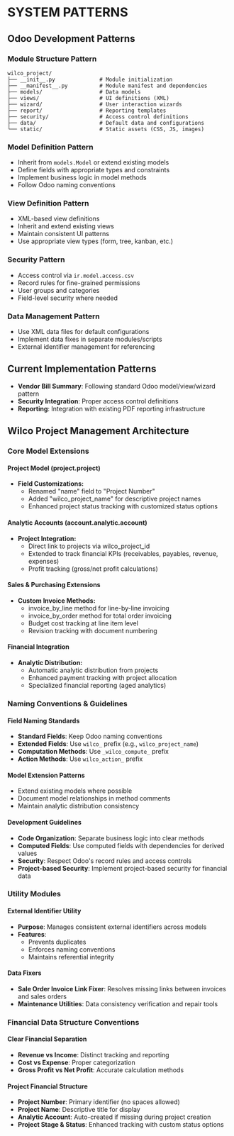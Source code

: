 # SYSTEM PATTERNS

## Odoo Development Patterns

### Module Structure Pattern
```
wilco_project/
├── __init__.py              # Module initialization
├── __manifest__.py          # Module manifest and dependencies
├── models/                  # Data models
├── views/                   # UI definitions (XML)
├── wizard/                  # User interaction wizards
├── report/                  # Reporting templates
├── security/                # Access control definitions
├── data/                    # Default data and configurations
└── static/                  # Static assets (CSS, JS, images)
```

### Model Definition Pattern
- Inherit from `models.Model` or extend existing models
- Define fields with appropriate types and constraints
- Implement business logic in model methods
- Follow Odoo naming conventions

### View Definition Pattern
- XML-based view definitions
- Inherit and extend existing views
- Maintain consistent UI patterns
- Use appropriate view types (form, tree, kanban, etc.)

### Security Pattern
- Access control via `ir.model.access.csv`
- Record rules for fine-grained permissions
- User groups and categories
- Field-level security where needed

### Data Management Pattern
- Use XML data files for default configurations
- Implement data fixes in separate modules/scripts
- External identifier management for referencing

## Current Implementation Patterns
- **Vendor Bill Summary**: Following standard Odoo model/view/wizard pattern
- **Security Integration**: Proper access control definitions
- **Reporting**: Integration with existing PDF reporting infrastructure 
## Wilco Project Management Architecture

### Core Model Extensions

#### Project Model (project.project)
- **Field Customizations:**
  - Renamed "name" field to "Project Number"
  - Added "wilco_project_name" for descriptive project names
  - Enhanced project status tracking with customized status options

#### Analytic Accounts (account.analytic.account)
- **Project Integration:**
  - Direct link to projects via wilco_project_id
  - Extended to track financial KPIs (receivables, payables, revenue, expenses)
  - Profit tracking (gross/net profit calculations)

#### Sales & Purchasing Extensions
- **Custom Invoice Methods:**
  - invoice_by_line method for line-by-line invoicing
  - invoice_by_order method for total order invoicing
  - Budget cost tracking at line item level
  - Revision tracking with document numbering

#### Financial Integration
- **Analytic Distribution:**
  - Automatic analytic distribution from projects
  - Enhanced payment tracking with project allocation
  - Specialized financial reporting (aged analytics)

### Naming Conventions & Guidelines

#### Field Naming Standards
- **Standard Fields**: Keep Odoo naming conventions
- **Extended Fields**: Use `wilco_` prefix (e.g., `wilco_project_name`)
- **Computation Methods**: Use `_wilco_compute_` prefix
- **Action Methods**: Use `wilco_action_` prefix

#### Model Extension Patterns
- Extend existing models where possible
- Document model relationships in method comments
- Maintain analytic distribution consistency

#### Development Guidelines
- **Code Organization**: Separate business logic into clear methods
- **Computed Fields**: Use computed fields with dependencies for derived values
- **Security**: Respect Odoo's record rules and access controls
- **Project-based Security**: Implement project-based security for financial data

### Utility Modules

#### External Identifier Utility
- **Purpose**: Manages consistent external identifiers across models
- **Features**: 
  - Prevents duplicates
  - Enforces naming conventions
  - Maintains referential integrity

#### Data Fixers
- **Sale Order Invoice Link Fixer**: Resolves missing links between invoices and sales orders
- **Maintenance Utilities**: Data consistency verification and repair tools

### Financial Data Structure Conventions

#### Clear Financial Separation
- **Revenue vs Income**: Distinct tracking and reporting
- **Cost vs Expense**: Proper categorization
- **Gross Profit vs Net Profit**: Accurate calculation methods

#### Project Financial Structure
- **Project Number**: Primary identifier (no spaces allowed)
- **Project Name**: Descriptive title for display
- **Analytic Account**: Auto-created if missing during project creation
- **Project Stage & Status**: Enhanced tracking with custom status options
